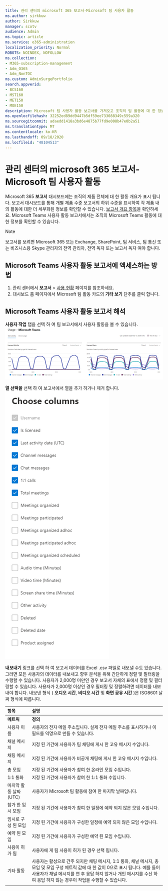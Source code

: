 ```yaml
---
title: 관리 센터의 microsoft 365 보고서-Microsoft 팀 사용자 활동
ms.author: sirkkuw
author: Sirkkuw
manager: scotv
audience: Admin
ms.topic: article
ms.service: o365-administration
localization_priority: Normal
ROBOTS: NOINDEX, NOFOLLOW
ms.collection:
- M365-subscription-management
- Adm_O365
- Adm_NonTOC
ms.custom: AdminSurgePortfolio
search.appverid:
- BCS160
- MST160
- MET150
- MOE150
description: Microsoft 팀 사용자 활동 보고서를 가져오고 조직의 팀 활동에 대 한 정보를 파악 하는 방법을 알아봅니다.
ms.openlocfilehash: 32252ed89dd9447b5df59ee733088349c559a320
ms.sourcegitcommit: adaedd1418a3bd6e4875b77fd9e008b47e0b2a51
ms.translationtype: MT
ms.contentlocale: ko-KR
ms.lasthandoff: 09/18/2020
ms.locfileid: "48104513"
---
```

# <a name="microsoft-365-reports-in-the-admin-center---microsoft-teams-user-activity"></a>관리 센터의 microsoft 365 보고서-Microsoft 팀 사용자 활동

Microsoft 365 **보고서** 대시보드에는 조직의 제품 전체에 대 한 활동 개요가 표시 됩니다. 보고서 대시보드를 통해 개별 제품 수준 보고서의 하위 수준을 표시하여 각 제품 내의 활동에 대한 더 세부화된 정보를 확인할 수 있습니다. [보고서 개요 항목](activity-reports.md)을 확인하세요. Microsoft Teams 사용자 활동 보고서에서는 조직의 Microsoft Teams 활동에 대한 정보를 확인할 수 있습니다.
  
> [!NOTE]
> 보고서를 보려면 Microsoft 365 또는 Exchange, SharePoint, 팀 서비스, 팀 통신 또는 비즈니스용 Skype 관리자의 전역 관리자, 전역 독자 또는 보고서 독자 여야 합니다.  
 
## <a name="how-to-get-to-the-microsoft-teams-user-activity-report"></a>Microsoft Teams 사용자 활동 보고서에 액세스하는 방법

1. 관리 센터에서 **보고서** \> <a href="https://go.microsoft.com/fwlink/p/?linkid=2074756" target="_blank">사용 현황</a> 페이지를 참조하세요.
2. 대시보드 홈 페이지에서 Microsoft 팀 활동 카드의 **기타 보기** 단추를 클릭 합니다.
  
## <a name="interpret-the-microsoft-teams-user-activity-report"></a>Microsoft Teams 사용자 활동 보고서 해석

**사용자 작업** 탭을 선택 하 여 팀 보고서에서 사용자 활동을 볼 수 있습니다. <br/>![Microsoft 365 보고서-Microsoft 팀 사용자 활동](../../media/1011877f-3cf0-4417-9447-91d0b2312aab.png)

**열 선택을** 선택 하 여 보고서에서 열을 추가 하거나 제거 합니다.  <br/> ![Teams user activity report - choose columns](../../media/a1513028-cf09-4186-93a6-8a203cd22475.png)

**내보내기** 링크를 선택 하 여 보고서 데이터를 Excel .csv 파일로 내보낼 수도 있습니다. 그러면 모든 사용자의 데이터를 내보내고 향후 분석을 위해 간단하게 정렬 및 필터링을 수행할 수 있습니다. 사용자가 2,000명 미만인 경우 보고서 자체의 표에서 정렬 및 필터링할 수 있습니다. 사용자가 2,000명 이상인 경우 필터링 및 정렬하려면 데이터를 내보내야 합니다. 내보낸 형식 ( **오디오 시간**, **비디오 시간** 및 **화면 공유 시간** )은 ISO8601 날짜 형식에 따릅니다.

|항목|설명|
|:-----|:-----|
|**메트릭**|**정의**|
|사용자 이름  <br/> |사용자의 전자 메일 주소입니다. 실제 전자 메일 주소를 표시하거나 이 필드를 익명으로 만들 수 있습니다.   <br/> |
|채널 메시지   <br/> |지정 된 기간에 사용자가 팀 채팅에 게시 한 고유 메시지 수입니다.  <br/> |
|채팅 메시지   <br/> |지정 된 기간에 사용자가 비공개 채팅에 게시 한 고유 메시지 수입니다.  <br/> |
|총 모임   <br/> |지정 된 기간에 사용자가 참여 한 온라인 모임 수입니다.  <br/> |
|1:1 통화   <br/> | 지정 된 기간에 사용자가 참여 한 1:1 통화 수입니다.  <br/> |
|마지막 활동 날짜 (UTC)  <br/> |사용자가 Microsoft 팀 활동에 참여 한 마지막 날짜입니다.<br/> |
|참가 한 임시 모임   <br/> | 지정 된 기간에 사용자가 참여 한 일정에 예약 되지 않은 모임 수입니다.  <br/> |
|임시로 구성 된 모임 <br/> |지정 된 기간에 사용자가 구성한 일정에 예약 되지 않은 모임 수입니다. <br/>|
|예약 된 모임  <br/> |지정 된 기간에 사용자가 구성한 예약 된 모임 수입니다.  <br/> |
|사용이 허가 됨 |사용자에 게 팀 사용이 허가 된 경우 선택 됩니다.|
|기타 활동|사용자는 활성으로 간주 되지만 채팅 메시지, 1:1 통화, 채널 메시지, 총 모임 및 모임 구성 메트릭 값에 대 한 값이 0으로 표시 됩니다. 예를 들어 사용자가 채널 메시지를 연 후 응답 하지 않거나 개인 메시지를 수신 하 여 응답 하지 않는 경우이 작업을 수행할 수 있습니다. |
|||